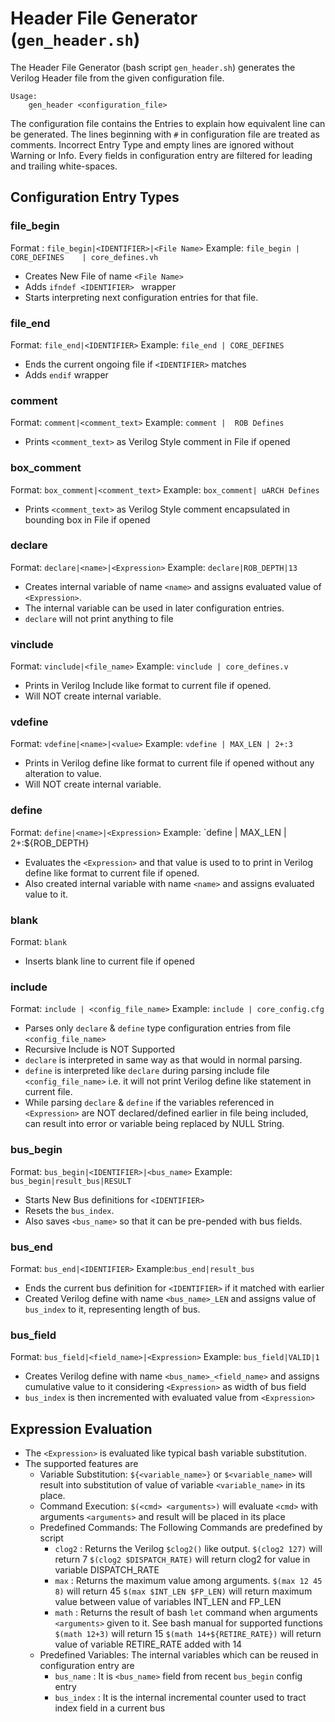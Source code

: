 # Header File Generator (`gen_header.sh`)

The Header File Generator (bash script `gen_header.sh`) generates the Verilog Header file from the given configuration file.

```
Usage:
    gen_header <configuration_file>
```

The configuration file contains the Entries to explain how equivalent line can be generated. The lines beginning with `#` in configuration file are treated as comments. Incorrect Entry Type and empty lines are ignored without Warning or Info. Every fields in configuration entry are filtered for leading and trailing white-spaces. 

## Configuration Entry Types

### file_begin

Format : `file_begin|<IDENTIFIER>|<File Name>`
Example: `file_begin |      CORE_DEFINES    | core_defines.vh`

- Creates New File of name `<File Name>` 
- Adds `ifndef <IDENTIFIER> ` wrapper 
- Starts interpreting next configuration entries for that file.

### file_end

Format: `file_end|<IDENTIFIER>`
Example: `file_end | CORE_DEFINES`

- Ends the current ongoing file if `<IDENTIFIER>` matches
- Adds `endif` wrapper

### comment

Format: `comment|<comment_text>`
Example: `comment |  ROB Defines`

- Prints `<comment_text>` as Verilog Style comment in File if opened

### box_comment

Format: `box_comment|<comment_text>`
Example: `box_comment| uARCH Defines`

- Prints `<comment_text>` as Verilog Style comment encapsulated in bounding box in File if opened

### declare

Format: `declare|<name>|<Expression>`
Example: `declare|ROB_DEPTH|13`

- Creates internal variable of name `<name>` and assigns evaluated value of `<Expression>`. 
- The internal variable can be used in later configuration entries. 
- `declare` will not print anything to file

### vinclude

Format: `vinclude|<file_name>`
Example: `vinclude | core_defines.v`

- Prints in Verilog Include like format to current file if opened.
- Will NOT create internal variable.

### vdefine

Format: `vdefine|<name>|<value>`
Example: `vdefine | MAX_LEN | 2+:3 `

- Prints in Verilog define like format to current file if opened without any alteration to value.
- Will NOT create internal variable.

### define

Format: `define|<name>|<Expression>`
Example: `define | MAX_LEN | 2+:${ROB_DEPTH}

- Evaluates the `<Expression>`  and that value is used to to print in Verilog define like format to current file if opened.
- Also created internal variable with name `<name>` and assigns evaluated value to it.

### blank

Format: `blank`

- Inserts blank line to current file if opened

### include

Format: `include | <config_file_name>`
Example: `include | core_config.cfg`

- Parses only `declare` & `define` type configuration entries from file `<config_file_name>`
- Recursive Include is NOT Supported
- `declare` is interpreted in same way as that would in normal parsing.
- `define` is interpreted like `declare`  during parsing include file `<config_file_name>` i.e. it will not print Verilog define like statement in current file.
- While parsing `declare` & `define` if the variables referenced in `<Expression>` are NOT declared/defined earlier in file being included, can result into error or variable being replaced by NULL String.

### bus_begin

Format: `bus_begin|<IDENTIFIER>|<bus_name>`
Example: `bus_begin|result_bus|RESULT`

- Starts New Bus definitions for `<IDENTIFIER>`
- Resets the `bus_index`. 
- Also saves `<bus_name>` so that it can be pre-pended with bus fields.

### bus_end

Format: `bus_end|<IDENTIFIER>`
Example:`bus_end|result_bus`

- Ends the current bus definition for `<IDENTIFIER>` if it matched with earlier
- Created Verilog define with name `<bus_name>_LEN` and assigns value of `bus_index` to it, representing length of bus.

### bus_field

Format: `bus_field|<field_name>|<Expression>`
Example: `bus_field|VALID|1`

- Creates Verilog define with name `<bus_name>_<field_name>` and assigns cumulative value to it considering `<Expression>` as width of bus field
- `bus_index` is then incremented with evaluated value from `<Expression>`



## Expression Evaluation

- The `<Expression>` is evaluated like typical bash variable substitution.
- The supported features are
  - Variable Substitution: `${<variable_name>}` or `$<variable_name>` will result into substitution of value of variable `<variable_name>` in its place.
  - Command Execution: `$(<cmd> <arguments>)` will evaluate `<cmd>` with arguments `<arguments>` and result will be placed in its place
  - Predefined Commands: The Following Commands are predefined by script
    - `clog2` : Returns the Verilog `$clog2()` like output.
      `$(clog2 127)` will return 7
      `$(clog2 $DISPATCH_RATE)` will return clog2 for value in variable DISPATCH_RATE
    - `max` : Returns the maximum value among arguments.
      `$(max 12 45 8)` will return 45
      `$(max $INT_LEN $FP_LEN)` will return maximum value between value of variables INT_LEN and FP_LEN
    - `math` : Returns the result of bash `let` command when arguments `<arguments>` given to it.
      See bash manual for supported functions
      `$(math 12+3)` will return 15
      `$(math 14+${RETIRE_RATE})` will return value of variable RETIRE_RATE added with 14
  - Predefined Variables: The internal variables which can be reused in configuration entry are
    - `bus_name` : It is `<bus_name>` field from recent `bus_begin` config entry
    - `bus_index` : It is the internal incremental counter used to tract index field in a current bus  

